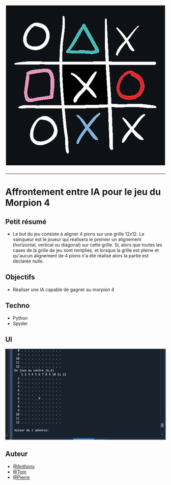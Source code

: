 <h1 align="center">
  <img src="./Assets/header.png" alt="Morpion4" />
</h1>

---

# Affrontement entre IA pour le jeu du Morpion 4

## Petit résumé

- Le but du jeu consiste à aligner 4 pions sur une grille 12x12. Le vainqueur est le joueur qui réalisera le premier un alignement (horizontal, vertical ou diagonal) sur cette grille. Si, alors que toutes les cases de la grille de jeu sont remplies, et lorsque la grille est pleine et qu'aucun alignement de 4 pions n'a été réalisé alors la partie est déclarée nulle.

## Objectifs

- Réaliser une IA capable de gagner au morpion 4

## Techno

- Python
- Spyder

## UI
<img src="./Assets/demo.gif" alt="Morpion4" />

## Auteur

- [@Anthony](https://github.com/Cyd-des-Tenebres)
- [@Tom](https://github.com/Flaye)
- [@Pierre](https://github.com/Pierre-Portfolio)
